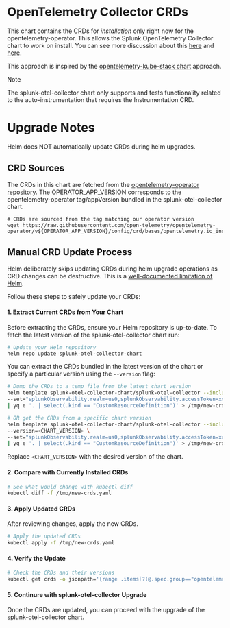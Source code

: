 # OpenTelemetry Collector CRDs

This chart contains the CRDs for _*installation*_ only right now for the opentelemetry-operator. This allows the Splunk OpenTelemetry Collector chart to work on install. You can see more discussion about this [here](https://github.com/open-telemetry/opentelemetry-helm-charts/issues/677) and [here](https://github.com/open-telemetry/opentelemetry-helm-charts/pull/1203).

This approach is inspired by the [opentelemetry-kube-stack chart](https://github.com/open-telemetry/opentelemetry-helm-charts/tree/main/charts/opentelemetry-kube-stack) approach.

> [!NOTE]
> The splunk-otel-collector chart only supports and tests functionality related to the auto-instrumentation that requires the Instrumentation CRD.

# Upgrade Notes

Helm does NOT automatically update CRDs during helm upgrades.

## CRD Sources

The CRDs in this chart are fetched from the [opentelemetry-operator repository](https://github.com/open-telemetry/opentelemetry-operator/tree/main). The OPERATOR_APP_VERSION corresponds to the opentelemetry-operator tag/appVersion bundled in the splunk-otel-collector chart.
```
# CRDs are sourced from the tag matching our operator version
wget https://raw.githubusercontent.com/open-telemetry/opentelemetry-operator/v${OPERATOR_APP_VERSION}/config/crd/bases/opentelemetry.io_instrumentations.yaml
```

## Manual CRD Update Process
Helm deliberately skips updating CRDs during helm upgrade operations as CRD changes can be destructive. This is a [well-documented limitation of Helm](https://helm.sh/docs/chart_best_practices/custom_resource_definitions/#some-caveats-and-explanations).

Follow these steps to safely update your CRDs:

#### 1. Extract Current CRDs from Your Chart

Before extracting the CRDs, ensure your Helm repository is up-to-date. To fetch the latest version of the splunk-otel-collector chart run:

```bash
# Update your Helm repository
helm repo update splunk-otel-collector-chart
```

You can extract the CRDs bundled in the latest version of the chart or specify a particular version using the `--version` flag:

```bash
# Dump the CRDs to a temp file from the latest chart version
helm template splunk-otel-collector-chart/splunk-otel-collector --include-crds \
--set="splunkObservability.realm=us0,splunkObservability.accessToken=xxxxxx,clusterName=my-cluster,operatorcrds.install=true" \
| yq e '. | select(.kind == "CustomResourceDefinition")' > /tmp/new-crds.yaml

# OR get the CRDs from a specific chart version
helm template splunk-otel-collector-chart/splunk-otel-collector --include-crds \
--version=<CHART_VERSION> \
--set="splunkObservability.realm=us0,splunkObservability.accessToken=xxxxxx,clusterName=my-cluster,operatorcrds.install=true" \
| yq e '. | select(.kind == "CustomResourceDefinition")' > /tmp/new-crds.yaml
```

Replace `<CHART_VERSION>` with the desired version of the chart.

#### 2. Compare with Currently Installed CRDs
```bash
# See what would change with kubectl diff
kubectl diff -f /tmp/new-crds.yaml
```

#### 3. Apply Updated CRDs
After reviewing changes, apply the new CRDs.
```bash
# Apply the updated CRDs
kubectl apply -f /tmp/new-crds.yaml
```

#### 4. Verify the Update
```bash
# Check the CRDs and their versions
kubectl get crds -o jsonpath='{range .items[?(@.spec.group=="opentelemetry.io")]}{.metadata.name}{" - "}{.spec.versions[*].name}{"\n"}{end}'
```

#### 5. Continure with splunk-otel-collector Upgrade
Once the CRDs are updated, you can proceed with the upgrade of the splunk-otel-collector chart.
